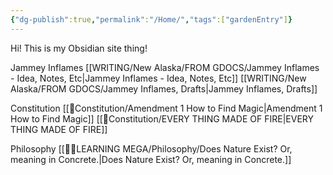 ```yaml
---
{"dg-publish":true,"permalink":"/Home/","tags":["gardenEntry"]}
---
```


Hi! This is my Obsidian site thing!


Jammey Inflames
	[[WRITING/New Alaska/FROM GDOCS/Jammey Inflames - Idea, Notes, Etc\|Jammey Inflames - Idea, Notes, Etc]]
	[[WRITING/New Alaska/FROM GDOCS/Jammey Inflames, Drafts\|Jammey Inflames, Drafts]]


Constitution
	[[📃Constitution/Amendment 1 How to Find Magic\|Amendment 1 How to Find Magic]]
	[[📃Constitution/EVERY THING MADE OF FIRE\|EVERY THING MADE OF FIRE]]


Philosophy
	[[👨‍🎓LEARNING MEGA/Philosophy/Does Nature Exist? Or, meaning in Concrete.\|Does Nature Exist? Or, meaning in Concrete.]]





